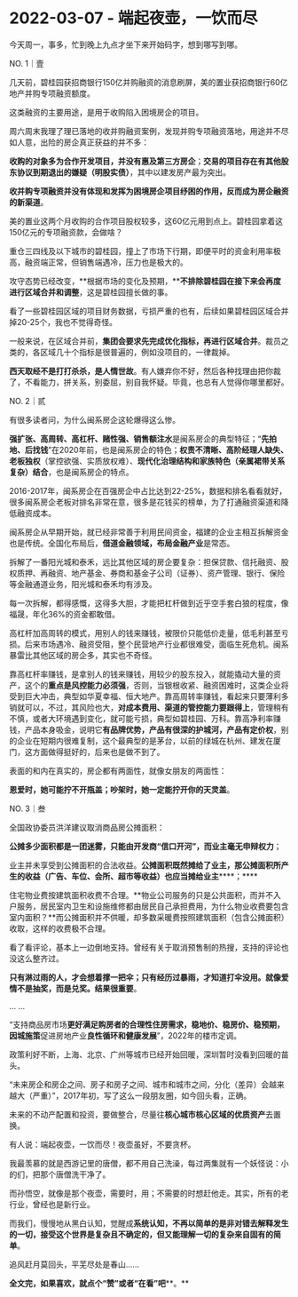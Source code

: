 # 2022-03-07 - 端起夜壶，一饮而尽

今天周一，事多，忙到晚上九点才坐下来开始码字，想到哪写到哪。

NO. 1｜壹

几天前，碧桂园获招商银行150亿并购融资的消息刷屏，美的置业获招商银行60亿地产并购专项融资额度。

这类融资的主要用途，是用于收购陷入困境房企的项目。

周六周末我理了理已落地的收并购融资案例，发现并购专项融资落地，用途并不尽如人意，出险的房企真正获益的并不多：

**收购的对象多为合作开发项目，并没有惠及第三方房企**；**交易的项目存在有其他股东协议到期退出的嫌疑（明股实债）**，其中以建发房产最为突出。

**收并购专项融资并没有体现和发挥为困境房企项目纾困的作用，反而成为房企融资的新渠道**。

美的置业这两个月收购的合作项目股权较多，这60亿元用到点上。碧桂园拿着这150亿元的专项融资款，会做啥？

重仓三四线及以下城市的碧桂园，撞上了市场下行期，即便平时的资金利用率极高，融资端正常，但销售端遇冷，压力也是极大的。

攻守态势已经改变，**根据市场的变化及预期，****不排除碧桂园在接下来会再度进行区域合并和调整**，这是碧桂园擅长做的事。

看了一些碧桂园区域的项目财务数据，亏损严重的也有，后续如果碧桂园区域合并掉20-25个，我也不觉得奇怪。

一般来说，在区域合并前，**集团会要求先完成优化指标，再进行区域合并**。裁员之类的，各区域几十个指标是很普遍的，例如没项目的，一律裁掉。

**西天取经不是打打杀杀，是人情世故**。有人嫌弃你不好，然后各种找理由把你裁了，不看能力，拼关系，别委屈，别自我怀疑。毕竟，也总有人觉得你哪里都好。

NO. 2｜贰

有很多读者问，为什么闽系房企这轮爆得这么惨。

**强扩张、高周转、高杠杆、赌性强、销售额注水**是闽系房企的典型特征；“**先拍地、后找钱**”在2020年前，也是闽系房企的特色；**权责不清晰、高阶经理人缺失、老板独权**（掌控欲强、实质放权难）、**现代化治理结构和家族特色（亲属裙带关系复杂）结合**，也是闽系房企的特点。

2016-2017年，闽系房企在百强房企中占比达到22-25%，数据和排名看看就好，很多闽系房企老板对排名非常在意，很多是花钱买的榜单，为了打通融资渠道和降低融资成本。

闽系房企从早期开始，就已经非常善于利用民间资金，福建的企业主相互拆解资金也是传统。全国化布局后，**借道金融领域，布局金融产业**是常态。

拆解了一番阳光城和泰禾，远比其他区域的房企要复杂：担保贷款、信托融资、股权质押、再融资、地产基金、券商和基金子公司（证券）、资产管理、银行、保险等金融通道业务，阳光城和泰禾均有涉及。

每一次拆解，都得感慨，这得多大胆，才能把杠杆做到近乎空手套白狼的程度，像福晟，年化36%的资金都敢借。

高杠杆加高周转的模式，用别人的钱来赚钱，被限价只能低价走量，低毛利甚至亏损。后来市场遇冷、融资受阻，整个民营地产行业都很难受，面临生死危机。闽系暴雷比其他区域的房企多，其实也不奇怪。

靠高杠杆率赚钱，是拿别人的钱来赚钱，用较少的股东投入，就能撬动大量的资产，这个的**重点是风控能力必须强**，否则，当银根收紧、融资困难时，这类企业将受到巨大冲击，典型如华夏幸福、恒大地产。靠高周转率赚钱，看起来只要薄利多销就可以，不过，其风险也大，**对成本费用、渠道的管控能力要跟得上**，管理稍有不慎，或者大环境遇到变化，就可能亏损，典型如碧桂园、万科。靠高净利率赚钱，产品本身吸金，说明它**有品牌优势，产品有很深的护城河，产品有定价权**，别的企业在短期内很难复制，这个最典型的是茅台，以前的绿城在杭州、建发在厦门，这方面做得挺好的，后来也是做不到了。

表面的和内在真实的，房企都有两面性，就像女朋友的两面性：

**恩爱时，她可能拧不开瓶盖；吵架时，她一定能拧开你的天灵盖**。

NO. 3｜叁

全国政协委员洪洋建议取消商品房公摊面积：

**公摊多少面积都是一团迷雾，只能由开发商“信口开河”，而业主毫无申辩权力**；

业主并未享受到公摊面积的合法收益。**公摊面积既然摊给了业主，那公摊面积所产生的收益（广告、车位、会所、超市等收益）也应当摊给业主******；****

住宅物业费按建筑面积收费不合理。**物业公司服务的只是公共面积，而并不入户服务，居民室内卫生和设施维修都由居民自己承担费用，为什么物业收费要包含室内面积？**而公摊面积并不供暖，却多数采暖费按照建筑面积（包含公摊面积）收取，这样的收费极不合理。

看了看评论，基本上一边倒地支持。曾经有关于取消预售制的热搜，支持的评论也没这么整齐过。

**只有淋过雨的人，才会想着撑一把伞；只有经历过暴雨，才知道打伞没用。就像爱情不是抽奖，而是兑奖。结果很重要**。

... ...

“支持商品房市场**更好满足购房者的合理性住房需求，稳地价、稳房价、稳预期，因城施策**促进房地产业**良性循环和健康发展**”，2022年的楼市定调。

政策利好不断，上海、北京、广州等城市已经开始回暖，深圳暂时没看到回暖的苗头。

“未来房企和房企之间、房子和房子之间、城市和城市之间，分化（差异）会越来越大（严重）”，2017年初，写了这么一段朋友圈，如今回头看，正确。

未来的不动产配置和投资，要做整合，尽量往**核心城市核心区域的优质资产**去置换。

有人说：端起夜壶，一饮而尽！夜壶虽好，不要贪杯。

我最羡慕的就是西游记里的唐僧，都不用自己洗澡，每过两集就有一个妖怪说：小的们，把那个唐僧洗干净了。

而孙悟空，就像是那个夜壶，需要时，用；不需要的时想赶他走。其实，所有的老行业，曾经也是新行业。

而我们，慢慢地从黑白认知，觉醒成**系统认知，不再以简单的是非对错去解释发生的一切，接受这个世界是复杂且不确定的，但又能理解一切的复杂来自固有的简单**。

追风赶月莫回头，平芜尽处是春山......

**全文完，如果喜欢，就点个“赞”或者“在看”吧****。**